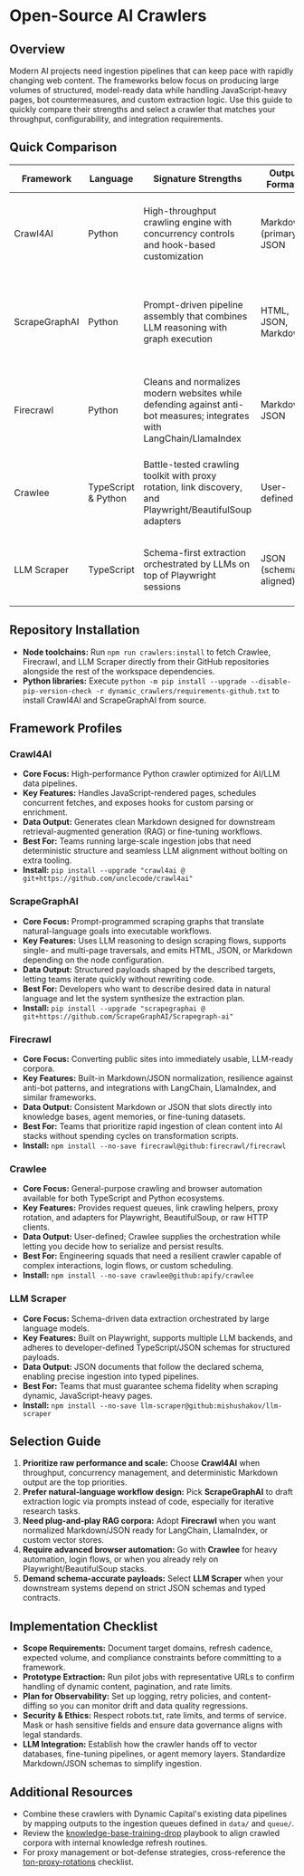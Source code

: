 # Open-Source AI Crawlers

## Overview

Modern AI projects need ingestion pipelines that can keep pace with rapidly
changing web content. The frameworks below focus on producing large volumes of
structured, model-ready data while handling JavaScript-heavy pages, bot
countermeasures, and custom extraction logic. Use this guide to quickly compare
their strengths and select a crawler that matches your throughput,
configurability, and integration requirements.

## Quick Comparison

| Framework     | Language            | Signature Strengths                                                                                                   | Output Formats           | Ideal Team Profile                                                                      |
| ------------- | ------------------- | --------------------------------------------------------------------------------------------------------------------- | ------------------------ | --------------------------------------------------------------------------------------- |
| Crawl4AI      | Python              | High-throughput crawling engine with concurrency controls and hook-based customization                                | Markdown (primary), JSON | Engineering teams building large-scale, automated ingestion loops                       |
| ScrapeGraphAI | Python              | Prompt-driven pipeline assembly that combines LLM reasoning with graph execution                                      | HTML, JSON, Markdown     | Developers comfortable with natural-language specifications who want flexible workflows |
| Firecrawl     | Python              | Cleans and normalizes modern websites while defending against anti-bot measures; integrates with LangChain/LlamaIndex | Markdown, JSON           | AI platform teams feeding RAG or fine-tuning corpora with minimal preprocessing         |
| Crawlee       | TypeScript & Python | Battle-tested crawling toolkit with proxy rotation, link discovery, and Playwright/BeautifulSoup adapters             | User-defined             | Full-stack teams needing browser automation and resilient scheduling                    |
| LLM Scraper   | TypeScript          | Schema-first extraction orchestrated by LLMs on top of Playwright sessions                                            | JSON (schema-aligned)    | Teams that require precise, typed payloads from complex pages                           |

## Repository Installation

- **Node toolchains:** Run `npm run crawlers:install` to fetch Crawlee, Firecrawl,
  and LLM Scraper directly from their GitHub repositories alongside the rest of
  the workspace dependencies.
- **Python libraries:** Execute `python -m pip install --upgrade --disable-pip-version-check -r dynamic_crawlers/requirements-github.txt`
  to install Crawl4AI and ScrapeGraphAI from source.

## Framework Profiles

### Crawl4AI

- **Core Focus:** High-performance Python crawler optimized for AI/LLM data
  pipelines.
- **Key Features:** Handles JavaScript-rendered pages, schedules concurrent
  fetches, and exposes hooks for custom parsing or enrichment.
- **Data Output:** Generates clean Markdown designed for downstream
  retrieval-augmented generation (RAG) or fine-tuning workflows.
- **Best For:** Teams running large-scale ingestion jobs that need deterministic
  structure and seamless LLM alignment without bolting on extra tooling.
- **Install:** `pip install --upgrade "crawl4ai @ git+https://github.com/unclecode/crawl4ai"`

### ScrapeGraphAI

- **Core Focus:** Prompt-programmed scraping graphs that translate
  natural-language goals into executable workflows.
- **Key Features:** Uses LLM reasoning to design scraping flows, supports
  single- and multi-page traversals, and emits HTML, JSON, or Markdown depending
  on the node configuration.
- **Data Output:** Structured payloads shaped by the described targets, letting
  teams iterate quickly without rewriting code.
- **Best For:** Developers who want to describe desired data in natural language
  and let the system synthesize the extraction plan.
- **Install:** `pip install --upgrade "scrapegraphai @ git+https://github.com/ScrapeGraphAI/Scrapegraph-ai"`

### Firecrawl

- **Core Focus:** Converting public sites into immediately usable, LLM-ready
  corpora.
- **Key Features:** Built-in Markdown/JSON normalization, resilience against
  anti-bot patterns, and integrations with LangChain, LlamaIndex, and similar
  frameworks.
- **Data Output:** Consistent Markdown or JSON that slots directly into
  knowledge bases, agent memories, or fine-tuning datasets.
- **Best For:** Teams that prioritize rapid ingestion of clean content into AI
  stacks without spending cycles on transformation scripts.
- **Install:** `npm install --no-save firecrawl@github:firecrawl/firecrawl`

### Crawlee

- **Core Focus:** General-purpose crawling and browser automation available for
  both TypeScript and Python ecosystems.
- **Key Features:** Provides request queues, link crawling helpers, proxy
  rotation, and adapters for Playwright, BeautifulSoup, or raw HTTP clients.
- **Data Output:** User-defined; Crawlee supplies the orchestration while
  letting you decide how to serialize and persist results.
- **Best For:** Engineering squads that need a resilient crawler capable of
  complex interactions, login flows, or custom scheduling.
- **Install:** `npm install --no-save crawlee@github:apify/crawlee`

### LLM Scraper

- **Core Focus:** Schema-driven data extraction orchestrated by large language
  models.
- **Key Features:** Built on Playwright, supports multiple LLM backends, and
  adheres to developer-defined TypeScript/JSON schemas for structured payloads.
- **Data Output:** JSON documents that follow the declared schema, enabling
  precise ingestion into typed pipelines.
- **Best For:** Teams that must guarantee schema fidelity when scraping dynamic,
  JavaScript-heavy pages.
- **Install:** `npm install --no-save llm-scraper@github:mishushakov/llm-scraper`

## Selection Guide

1. **Prioritize raw performance and scale:** Choose **Crawl4AI** when
   throughput, concurrency management, and deterministic Markdown output are the
   top priorities.
2. **Prefer natural-language workflow design:** Pick **ScrapeGraphAI** to draft
   extraction logic via prompts instead of code, especially for iterative
   research tasks.
3. **Need plug-and-play RAG corpora:** Adopt **Firecrawl** when you want
   normalized Markdown/JSON ready for LangChain, LlamaIndex, or custom vector
   stores.
4. **Require advanced browser automation:** Go with **Crawlee** for heavy
   automation, login flows, or when you already rely on Playwright/BeautifulSoup
   stacks.
5. **Demand schema-accurate payloads:** Select **LLM Scraper** when your
   downstream systems depend on strict JSON schemas and typed contracts.

## Implementation Checklist

- **Scope Requirements:** Document target domains, refresh cadence, expected
  volume, and compliance constraints before committing to a framework.
- **Prototype Extraction:** Run pilot jobs with representative URLs to confirm
  handling of dynamic content, pagination, and rate limits.
- **Plan for Observability:** Set up logging, retry policies, and
  content-diffing so you can monitor drift and data quality regressions.
- **Security & Ethics:** Respect robots.txt, rate limits, and terms of service.
  Mask or hash sensitive fields and ensure data governance aligns with legal
  standards.
- **LLM Integration:** Establish how the crawler hands off to vector databases,
  fine-tuning pipelines, or agent memory layers. Standardize Markdown/JSON
  schemas to simplify ingestion.

## Additional Resources

- Combine these crawlers with Dynamic Capital's existing data pipelines by
  mapping outputs to the ingestion queues defined in `data/` and `queue/`.
- Review the [knowledge-base-training-drop](./knowledge-base-training-drop.md)
  playbook to align crawled corpora with internal knowledge refresh routines.
- For proxy management or bot-defense strategies, cross-reference the
  [ton-proxy-rotations](./ton-proxy-rotations.md) checklist.

